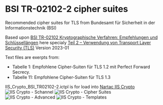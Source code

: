 # BSI TR-02102-2 cipher suites
Recommended cipher suites for TLS from Bundesamt für Sicherheit in der Informationstechnik (BSI)

Based upon [BSI TR-02102 Kryptographische Verfahren: Empfehlungen und Schlüssellängen][1] here specialy [Teil 2 – Verwendung von Transport Layer Security (TLS)][2] Version 2023-01

Text files are exerpts from:
- Tabelle 1: Empfohlene Cipher-Suiten für TLS 1.2 mit Perfect Forward Secrecy.
- Tabelle 11: Empfohlene Cipher-Suiten für TLS 1.3

IIS_Crypto_BSI_TR02102-2.ictpl is for load into [Nartac IIS Crypto][3]
![IIS Crypto - Schannel][IISCrypto1]
![IIS Crypto - Cipher Suites][IISCrypto2]
![IIS Crypto - Advanced][IISCrypto3]
![IIS Crypto - Templates][IISCrypto4]


[1]:https://www.bsi.bund.de/DE/Themen/Unternehmen-und-Organisationen/Standards-und-Zertifizierung/Technische-Richtlinien/TR-nach-Thema-sortiert/tr02102/tr02102_node.html
[2]:https://www.bsi.bund.de/SharedDocs/Downloads/DE/BSI/Publikationen/TechnischeRichtlinien/TR02102/BSI-TR-02102-2.pdf?__blob=publicationFile&v=6
[3]:https://www.nartac.com/Products/IISCrypto/
[IISCrypto1]:https://raw.githubusercontent.com/winkler-winsen/BSI_TR-02102-2_Cipher_suites/screenshots/IISCrypto1.png
[IISCrypto2]:https://raw.githubusercontent.com/winkler-winsen/BSI_TR-02102-2_Cipher_suites/screenshots/IISCrypto2.png
[IISCrypto3]:https://raw.githubusercontent.com/winkler-winsen/BSI_TR-02102-2_Cipher_suites/screenshots/IISCrypto3.png
[IISCrypto4]:https://raw.githubusercontent.com/winkler-winsen/BSI_TR-02102-2_Cipher_suites/screenshots/IISCrypto4.png